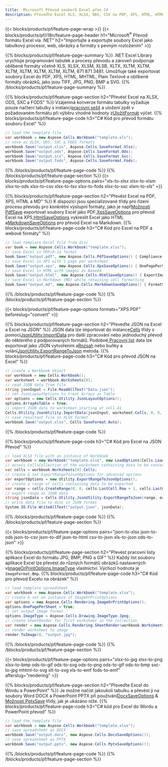 ```yaml
---
title:  Microsoft Převod souborů Excel přes C#
description: Převeďte Excel XLS, XLSX, ODS, CSV na PDF, XPS, HTML, HTML, JPEG, JPEG, JPEG, 43 z mnoha dalších 0817 a 16 pouze populárních formátů 1 kód.
---
```

{{< blocks/products/pf/feature-page-wrap >}}
{{< blocks/products/pf/i18n/feature-page-header h1="Microsoft<sup>&reg;</sup> Převod formátu Excel via .NET" h2="Importujte a exportujte soubory Excel jako tabulkový procesor, web, obrázky a formáty s pevným rozložením" >}}

{{% blocks/products/pf/feature-page-summary %}}
.NET Excel Library urychluje programování tabulek a procesy převodu a zároveň podporuje oblíbené formáty včetně XLS, XLSX, XLSM, XLSB, XLTX, XLTM, XLTM, XLTM, XLTM, XLTM, XLTM, XLTM, 871 871 3481. Umožňuje také exportovat soubory Excel do PDF, XPS, HTML, MHTML, Plain Textové a oblíbené formáty obrázků, jako jsou TIFF, JPG, PNG, BMP a SVG.
{{% /blocks/products/pf/feature-page-summary %}}

{{% blocks/products/pf/feature-page-section h2="Převést Excel na XLSX, ODS, SXC a FODS" %}}
 Vzájemná konverze formátu tabulky vyžaduje pouze načtení tabulky s instancí[pracovní sešit](https://reference.aspose.com/cells/net/aspose.cells/workbook) a uložení zpět v požadovaném formátu při výběru vhodné hodnoty z[UložitFormát](https://reference.aspose.com/cells/net/aspose.cells/saveformat) výčet.
{{% blocks/products/pf/feature-page-code h3="C# Kód pro převod formátu souboru Excel" %}}

```cs
// load the template file
var workbook = new Aspose.Cells.Workbook("template.xls");
// save as XLSX, ODS, SXC & FODS formats
workbook.Save("output.xlsx", Aspose.Cells.SaveFormat.Xlsx);
workbook.Save("output.ods", Aspose.Cells.SaveFormat.Ods);
workbook.Save("output.scx", Aspose.Cells.SaveFormat.Sxc);
workbook.Save("output.fods", Aspose.Cells.SaveFormat.Fods);
```
{{% /blocks/products/pf/feature-page-code %}}
{{% /blocks/products/pf/feature-page-section %}}
{{< blocks/products/pf/feature-page-options pairs="xls-to-xlsx xlsx-to-xlsm xlsx-to-ods xlsx-to-csv xlsx-to-tsv xlsx-to-fods xlsx-to-sxc xlsm-to-xls" >}}


{{% blocks/products/pf/feature-page-section h2="Převést Excel na PDF, XPS, HTML a MD" %}}
 K dispozici jsou specializované třídy pro řízení procesu převodu pro konkrétní výstupní formáty, jako je např[Možnosti PdfSave](https://reference.aspose.com/cells/net/aspose.cells/pdfsaveoptions) exportovat soubory Excel jako PDF,[XpsSaveOptions](https://reference.aspose.com/cells/net/aspose.cells/xpssaveoptions) pro převod Excel na XPS,[HtmlSaveOptions](https://reference.aspose.com/cells/net/aspose.cells/htmlsaveoptions) vykreslit Excel jako HTML a[MarkdownSaveOptions](https://reference.aspose.com/cells/net/aspose.cells/markdownsaveoptions) pro převod Excel na Markdown.
{{% blocks/products/pf/feature-page-code h3="C# Kód pro Excel na PDF a webové formáty" %}}

```cs
// load template Excel file from disc
var book = new Aspose.Cells.Workbook("template.xlsx");
// save Excel in PDF/A-1a format
book.Save("output.pdf", new Aspose.Cells.PdfSaveOptions() { Compliance = PdfComplianceVersion.PdfA1a });
// save Excel in XPS with 1 page per worksheet
book.Save("output.xps", new Aspose.Cells.XpsSaveOptions() { OnePagePerSheet = true });
// save Excel in HTML with images as Base64
book.Save("output.html", new Aspose.Cells.HtmlSaveOptions() { ExportImagesAsBase64 = true });
// save Excel in Markdown (MD) while retaining cell formatting
book.Save("output.md", new Aspose.Cells.MarkdownSaveOptions() { FormatStrategy = Cells.CellValueFormatStrategy.CellStyle });
```
{{% /blocks/products/pf/feature-page-code %}}
{{% /blocks/products/pf/feature-page-section %}}

{{< blocks/products/pf/feature-page-options formats="XPS PDF" beforeslug="convert" >}}

{{% blocks/products/pf/feature-page-section h2="Převeďte JSON na Excel a Excel na JSON" %}}
 JSON data lze importovat do instance[Cells](https://reference.aspose.com/cells/net/aspose.cells/cells) třídy s pomocí[JsonUtility.ImportData](https://reference.aspose.com/cells/net/aspose.cells.utility/jsonutility/methods/importdata) pro další zpracování nebo jednoduchý převod do některého z podporovaných formátů. Podobně,[Pracovní list](https://reference.aspose.com/cells/net/aspose.cells/worksheet) data lze exportovat jako JSON vytvořením a[Rozsah](https://reference.aspose.com/cells/net/aspose.cells/range) nebo buňky a volání[JsonUtility.ExportRangeToJson](https://reference.aspose.com/cells/net/aspose.cells.utility/jsonutility/methods/exportrangetojson) metoda.
{{% blocks/products/pf/feature-page-code h3="C# Kód pro převod JSON na Excel" %}}
```cs
// create a Workbook object
var workbook = new Cells.Workbook();
var worksheet = workbook.Worksheets[0];
// read JSON data from file
string jsonInput = File.ReadAllText("Data.json");
// set JsonLayoutOptions to treat Arrays as Table
var options = new Cells.Utility.JsonLayoutOptions();
options.ArrayAsTable = true;
// import JSON data to worksheet starting at cell A1
Cells.Utility.JsonUtility.ImportData(jsonInput, worksheet.Cells, 0, 0, options);
// save resultant file in XLSX format
workbook.Save("output.xlsx", Cells.SaveFormat.Auto); 
```
{{% /blocks/products/pf/feature-page-code %}}

{{% blocks/products/pf/feature-page-code h3="C# Kód pro Excel na JSON Převod" %}}
```cs
// load XLSX file with an instance of Workbook
var workbook = new Workbook("template.xlsx", new LoadOptions(Cells.LoadFormat.Auto));
// access CellsCollection of the worksheet containing data to be converted
var cells = workbook.Worksheets[0].Cells;
// create & set ExportRangeToJsonOptions for advanced options
var exportOptions = new Utility.ExportRangeToJsonOptions();
// create a range of cells containing data to be exported
var range = cells.CreateRange(0, 0, cells.LastCell.Row + 1, cells.LastCell.Column + 1);
// export range as JSON data
string jsonData = Cells.Utility.JsonUtility.ExportRangeToJson(range, exportOptions);
// write data file to disc in JSON format
System.IO.File.WriteAllText("output.json", jsonData); 
```
{{% /blocks/products/pf/feature-page-code %}}
{{% /blocks/products/pf/feature-page-section %}}

{{< blocks/products/pf/feature-page-options pairs="json-to-xlsx json-to-ods json-to-csv json-to-dif json-to-html csv-to-json xls-to-json ods-to-json" >}}

{{% blocks/products/pf/feature-page-section h2="Převést pracovní listy aplikace Excel do formátu JPG, BMP, PNG a GIF" %}}
 Každý list souboru aplikace Excel lze převést do různých formátů obrázků nastavených v[ImageOrPrintOptions.ImageType](https://reference.aspose.com/cells/net/aspose.cells.rendering/imageorprintoptions/properties/imagetype) vlastnictví. Výchozí hodnota je `ImageFormat.Bmp`.
{{% blocks/products/pf/feature-page-code h3="C# Kód pro převod Excelu na obrázek" %}}
```cs
// load template spreadsheet
var workbook = new Aspose.Cells.Workbook("template.xlsx");
// create & set an instance of ImageOrPrintOptions
var options = new Aspose.Cells.Rendering.ImageOrPrintOptions();
options.OnePagePerSheet = true;
// set output image format
options.ImageType = Aspose.Cells.Drawing.ImageType.Jpeg;
// create SheetRender for first worksheet in the collection
var render = new Aspose.Cells.Rendering.SheetRender(workbook.Worksheets[0], options);
// render worksheet to image
render.ToImage(0, "output.jpg");
```
{{% /blocks/products/pf/feature-page-code %}}
{{% /blocks/products/pf/feature-page-section %}}

{{< blocks/products/pf/feature-page-options pairs="xlsx-to-jpg xlsx-to-png xlsx-to-bmp ods-to-gif ods-to-svg ods-to-png ods-to-gif ods-to-bmp sxc-to-jpg mhtml-to-svg xlt-to-svg xls-to-emf fods-to-emf" afterslug="rendering" >}}

{{% blocks/products/pf/feature-page-section h2="Převeďte Excel do Wordu a PowerPoint" %}}
 Je možné načíst jakoukoli tabulku a převést ji na soubory Word DOCX a PowerPoint PPTX při používání[DocxSaveOptions](https://reference.aspose.com/cells/net/aspose.cells/docxsaveoptions) & [Možnosti PptxSave](https://reference.aspose.com/cells/net/aspose.cells/pptxsaveoptions) třídy, jak je ukázáno níže.
{{% blocks/products/pf/feature-page-code h3="C# kód pro Excel do Wordu a PowerPoint převod" %}}
```cs
// load the template file
var workbook = new Aspose.Cells.Workbook("template.xlsx");
// save spreadsheet as DOCX
workbook.Save("output.docx", new Aspose.Cells.DocxSaveOptions());
// save spreadsheet as PPTX
workbook.Save("output.pptx", new Aspose.Cells.PptxSaveOptions());
```
{{% /blocks/products/pf/feature-page-code %}}
{{% /blocks/products/pf/feature-page-section %}}
